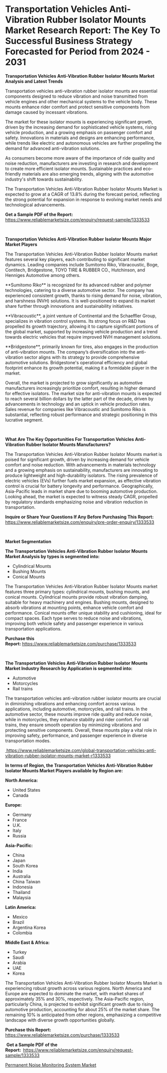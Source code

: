 <p><h1>Transportation Vehicles Anti-Vibration Rubber Isolator Mounts Market Research Report: The Key To Successful Business Strategy Forecasted for Period from 2024 - 2031</h1></p><p><strong>Transportation Vehicles Anti-Vibration Rubber Isolator Mounts Market Analysis and Latest Trends</strong></p>
<p><p>Transportation vehicles anti-vibration rubber isolator mounts are essential components designed to reduce vibration and noise transmitted from vehicle engines and other mechanical systems to the vehicle body. These mounts enhance rider comfort and protect sensitive components from damage caused by incessant vibrations. </p><p>The market for these isolator mounts is experiencing significant growth, driven by the increasing demand for sophisticated vehicle systems, rising vehicle production, and a growing emphasis on passenger comfort and safety. Innovations in materials and designs are enhancing performance, while trends like electric and autonomous vehicles are further propelling the demand for advanced anti-vibration solutions. </p><p>As consumers become more aware of the importance of ride quality and noise reduction, manufacturers are investing in research and development to create more efficient isolator mounts. Sustainable practices and eco-friendly materials are also emerging trends, aligning with the automotive industry's shift towards sustainability. </p><p>The Transportation Vehicles Anti-Vibration Rubber Isolator Mounts Market is expected to grow at a CAGR of 13.8% during the forecast period, reflecting the strong potential for expansion in response to evolving market needs and technological advancements.</p></p>
<p><strong>Get a Sample PDF of the Report:&nbsp;</strong> <a href="https://www.reliablemarketsize.com/enquiry/request-sample/1333533?utm_campaign=1879&utm_medium=2&utm_source=Github&utm_content=ia&utm_term=27122024&utm_id=transportation-vehicles-anti-vibration-rubber-isolator-mounts">https://www.reliablemarketsize.com/enquiry/request-sample/1333533</a></p>
<p>&nbsp;</p>
<p><strong>Transportation Vehicles Anti-Vibration Rubber Isolator Mounts Major Market Players</strong></p>
<p><p>The Transportation Vehicles Anti-Vibration Rubber Isolator Mounts market features several key players, each contributing to significant market dynamics. Leading companies include Sumitomo Riko, Vibracoustic, Boge, Contitech, Bridgestone, TOYO TIRE & RUBBER CO., Hutchinson, and Henniges Automotive among others. </p><p>**Sumitomo Riko** is recognized for its advanced rubber and polymer technologies, catering to a diverse automotive sector. The company has experienced consistent growth, thanks to rising demand for noise, vibration, and harshness (NVH) solutions. It is well-positioned to expand its market share further through innovations and sustainability initiatives.</p><p>**Vibracoustic**, a joint venture of Continental and the Schaeffler Group, specializes in vibration control systems. Its strong focus on R&D has propelled its growth trajectory, allowing it to capture significant portions of the global market, supported by increasing vehicle production and a trend towards electric vehicles that require improved NVH management solutions.</p><p>**Bridgestone**, primarily known for tires, also engages in the production of anti-vibration mounts. The company’s diversification into the anti-vibration sector aligns with its strategy to provide comprehensive automotive solutions. Bridgestone's operational efficiency and global footprint enhance its growth potential, making it a formidable player in the market.</p><p>Overall, the market is projected to grow significantly as automotive manufacturers increasingly prioritize comfort, resulting in higher demand for effective isolators. The market size for anti-vibration mounts is expected to reach several billion dollars by the latter part of the decade, driven by advancements in technology and an uptick in vehicle production rates. Sales revenue for companies like Vibracoustic and Sumitomo Riko is substantial, reflecting robust performance and strategic positioning in this lucrative segment.</p></p>
<p>&nbsp;</p>
<p><strong>What Are The Key Opportunities For Transportation Vehicles Anti-Vibration Rubber Isolator Mounts Manufacturers?</strong></p>
<p><p>The Transportation Vehicles Anti-Vibration Rubber Isolator Mounts market is poised for significant growth, driven by increasing demand for vehicle comfort and noise reduction. With advancements in materials technology and a growing emphasis on sustainability, manufacturers are innovating to produce lightweight and high-durability isolators. The rising prevalence of electric vehicles (EVs) further fuels market expansion, as effective vibration control is crucial for battery longevity and performance. Geographically, Asia-Pacific leads in market share due to booming automotive production. Looking ahead, the market is expected to witness steady CAGR, propelled by regulatory standards emphasizing noise and vibration reduction in transportation.</p></p>
<p><strong>Inquire or Share Your Questions If Any Before Purchasing This Report:</strong> <a href="https://www.reliablemarketsize.com/enquiry/pre-order-enquiry/1333533?utm_campaign=1879&utm_medium=2&utm_source=Github&utm_content=ia&utm_term=27122024&utm_id=transportation-vehicles-anti-vibration-rubber-isolator-mounts">https://www.reliablemarketsize.com/enquiry/pre-order-enquiry/1333533</a></p>
<p>&nbsp;</p>
<p><strong>Market Segmentation</strong></p>
<p><strong>The Transportation Vehicles Anti-Vibration Rubber Isolator Mounts Market Analysis by types is segmented into:</strong></p>
<p><ul><li>Cylindrical Mounts</li><li>Bushing Mounts</li><li>Conical Mounts</li></ul></p>
<p><p>The Transportation Vehicles Anti-Vibration Rubber Isolator Mounts market features three primary types: cylindrical mounts, bushing mounts, and conical mounts. Cylindrical mounts provide robust vibration damping, suitable for heavy machinery and engines. Bushing mounts, designed to absorb vibrations at mounting points, enhance vehicle comfort and performance. Conical mounts offer unique stability and cushioning, ideal for compact spaces. Each type serves to reduce noise and vibrations, improving both vehicle safety and passenger experience in various transportation applications.</p></p>
<p><strong>Purchase this Report:&nbsp;</strong><a href="https://www.reliablemarketsize.com/purchase/1333533?utm_campaign=1879&utm_medium=2&utm_source=Github&utm_content=ia&utm_term=27122024&utm_id=transportation-vehicles-anti-vibration-rubber-isolator-mounts">https://www.reliablemarketsize.com/purchase/1333533</a></p>
<p>&nbsp;</p>
<p><strong>The Transportation Vehicles Anti-Vibration Rubber Isolator Mounts Market Industry Research by Application is segmented into:</strong></p>
<p><ul><li>Automotive</li><li>Motorcycles</li><li>Rail trains</li></ul></p>
<p><p>The transportation vehicles anti-vibration rubber isolator mounts are crucial in diminishing vibrations and enhancing comfort across various applications, including automotive, motorcycles, and rail trains. In the automotive sector, these mounts improve ride quality and reduce noise, while in motorcycles, they enhance stability and rider comfort. For rail trains, they ensure smooth operation by minimizing vibrations and protecting sensitive components. Overall, these mounts play a vital role in improving safety, performance, and passenger experience in diverse transportation modes.</p></p>
<p><a href="https://www.reliablemarketsize.com/global-transportation-vehicles-anti-vibration-rubber-isolator-mounts-market-r1333533?utm_campaign=1879&utm_medium=2&utm_source=Github&utm_content=ia&utm_term=27122024&utm_id=transportation-vehicles-anti-vibration-rubber-isolator-mounts">&nbsp;https://www.reliablemarketsize.com/global-transportation-vehicles-anti-vibration-rubber-isolator-mounts-market-r1333533</a></p>
<p><strong>In terms of Region, the Transportation Vehicles Anti-Vibration Rubber Isolator Mounts Market Players available by Region are:</strong></p>
<p>
    <p> <strong> North America: </strong>
        <ul>
            <li>United States</li>
            <li>Canada</li>
        </ul>
        </p> 
    <p> <strong> Europe: </strong>
        <ul>
            <li>Germany</li>
            <li>France</li>
            <li>U.K.</li>
            <li>Italy</li>
            <li>Russia</li>
        </ul>
        </p> 
    <p> <strong> Asia-Pacific: </strong>
        <ul>
            <li>China</li>
            <li>Japan</li>
            <li>South Korea</li>
            <li>India</li>
            <li>Australia</li>
            <li>China Taiwan</li>
            <li>Indonesia</li>
            <li>Thailand</li>
            <li>Malaysia</li>
        </ul>
        </p> 
    <p> <strong> Latin America: </strong>
        <ul>
            <li>Mexico</li>
            <li>Brazil</li>
            <li>Argentina Korea</li>
            <li>Colombia</li>
        </ul>
        </p> 
    <p> <strong> Middle East & Africa: </strong>
        <ul>
            <li>Turkey</li>
            <li>Saudi</li>
            <li>Arabia</li>
            <li>UAE</li>
            <li>Korea</li>
        </ul>
    </p>
    </p>
<p><p>The Transportation Vehicles Anti-Vibration Rubber Isolator Mounts Market is experiencing robust growth across various regions. North America and Europe are expected to dominate the market, with market shares of approximately 35% and 30%, respectively. The Asia-Pacific region, particularly China, is projected to exhibit significant growth due to rising automotive production, accounting for about 25% of the market share. The remaining 10% is anticipated from other regions, emphasizing a competitive landscape with diverse growth opportunities globally.</p></p>
<p><strong>Purchase this Report: </strong><a href="https://www.reliablemarketsize.com/purchase/1333533?utm_campaign=1879&utm_medium=2&utm_source=Github&utm_content=ia&utm_term=27122024&utm_id=transportation-vehicles-anti-vibration-rubber-isolator-mounts">https://www.reliablemarketsize.com/purchase/1333533</a></p>
<p>&nbsp;<strong>Get a Sample PDF of the Report:&nbsp;&nbsp;</strong><a href="https://www.reliablemarketsize.com/enquiry/request-sample/1333533?utm_campaign=1879&utm_medium=2&utm_source=Github&utm_content=ia&utm_term=27122024&utm_id=transportation-vehicles-anti-vibration-rubber-isolator-mounts">https://www.reliablemarketsize.com/enquiry/request-sample/1333533</a></p>
<p><strong></strong></p>
<p><p><a href="https://github.com/FassouRP/Market-Research-Report-List-6/blob/main/permanent-noise-monitoring-system-market.md?utm_campaign=1879&utm_medium=2&utm_source=Github&utm_content=ia&utm_term=27122024&utm_id=transportation-vehicles-anti-vibration-rubber-isolator-mounts">Permanent Noise Monitoring System Market</a></p></p>
